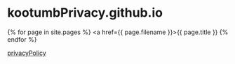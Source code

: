 # kootumbPrivacy.github.io
{% for page in site.pages %}
    <a href={{ page.filename }}>{{ page.title }}</a>
{% endfor %}

<a href=privacypolicy.md>privacyPolicy</a>
